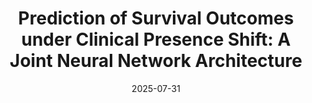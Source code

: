---
title: "Prediction of Survival Outcomes under Clinical Presence Shift: A Joint Neural Network Architecture"
collection: workings
excerpt: "Electronic health records arise from the complex interaction between patients and the healthcare system. 
This observation process of interactions, referred to as clinical presence, often impacts observed outcomes. 
When using electronic health records to develop clinical prediction models, it is standard practice to overlook clinical presence, impacting performance and limiting the transportability of models when this interaction evolves.
We propose a multi-task recurrent neural network that jointly models the inter-observation time and the missingness processes characterising this interaction in parallel to the survival outcome of interest. 
Our work formalises the concept of clinical presence shift when the prediction model is deployed in new settings (e.g. different hospitals, regions or countries), and we theoretically justify why the proposed joint modelling can improve transportability under changes in clinical presence. 
We demonstrate, in a real-world mortality prediction task in the MIMIC-III dataset, how the proposed strategy improves performance and transportability compared to state-of-the-art prediction models that do not incorporate the observation process. 
These results emphasise the importance of leveraging clinical presence to improve performance and create more transportable clinical prediction models. "
date: 2025-07-31
venue: 'Lifetime Data Analysis'
paperurl: ''
citation: 'Jeanselme, V., Martin, G., Peek, N., Sperrin, M., Tom, B., Barrett, J. <b>Prediction of Survival Outcomes under Clinical Presence Shift: A Joint Neural Network Architecture</b>.'
---